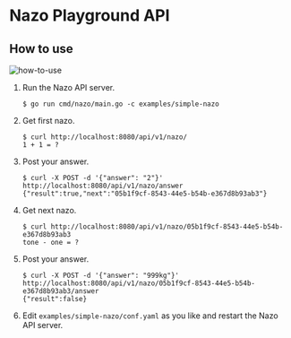 Nazo Playground API
===================

## How to use

![how-to-use](https://user-images.githubusercontent.com/29615019/153715441-a23dcc2a-8435-4c05-b458-a3493a80d628.gif)

1. Run the Nazo API server.

    ```
    $ go run cmd/nazo/main.go -c examples/simple-nazo
    ```

2. Get first nazo.

    ```
    $ curl http://localhost:8080/api/v1/nazo/
    1 + 1 = ?
    ```

3. Post your answer.

    ```
    $ curl -X POST -d '{"answer": "2"}' http://localhost:8080/api/v1/nazo/answer
    {"result":true,"next":"05b1f9cf-8543-44e5-b54b-e367d8b93ab3"}
    ```

4. Get next nazo.

    ```
    $ curl http://localhost:8080/api/v1/nazo/05b1f9cf-8543-44e5-b54b-e367d8b93ab3
    tone - one = ?
    ```

5. Post your answer.

    ```
    $ curl -X POST -d '{"answer": "999kg"}' http://localhost:8080/api/v1/nazo/05b1f9cf-8543-44e5-b54b-e367d8b93ab3/answer
    {"result":false}
    ```

6. Edit `examples/simple-nazo/conf.yaml` as you like and restart the Nazo API server.
